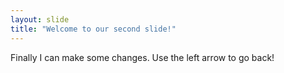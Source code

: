 ```yaml
---
layout: slide
title: "Welcome to our second slide!"
---
```

Finally I can make some changes.
Use the left arrow to go back!
